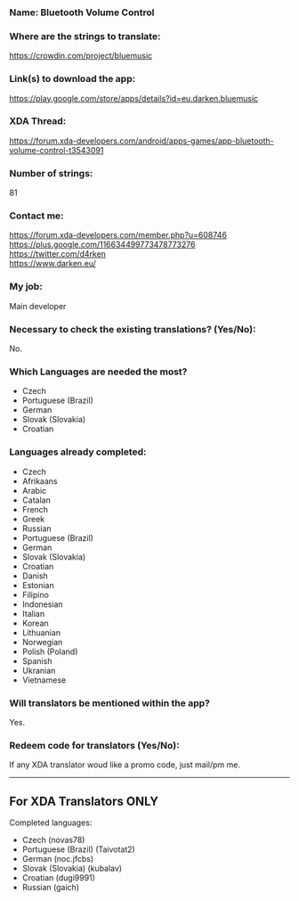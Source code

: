 <!-- Name of your app -->
### Name: Bluetooth Volume Control

<!-- Provide a public accessible link, where the translation can 
be discussed and improved. (paid platforms are not allowed) -->
### Where are the strings to translate:
https://crowdin.com/project/bluemusic

### Link(s) to download the app:
https://play.google.com/store/apps/details?id=eu.darken.bluemusic

<!-- Optional -->
### XDA Thread:
https://forum.xda-developers.com/android/apps-games/app-bluetooth-volume-control-t3543091

### Number of strings:
81

<!-- Provide an email address, your account on social networks...-->
### Contact me:
https://forum.xda-developers.com/member.php?u=608746  
https://plus.google.com/116634499773478773276 
https://twitter.com/d4rken  
https://www.darken.eu/

<!-- Tell us if you are the main developer, community manager, designer,...-->
### My job:
Main developer

<!-- If you only want to receive translations for untranslated strings only -->
### Necessary to check the existing translations? (Yes/No):
No.

<!-- Optional -->
### Which Languages are needed the most?
* Czech
* Portuguese (Brazil)
* German
* Slovak (Slovakia)
* Croatian

### Languages already completed:
* Czech
* Afrikaans
* Arabic
* Catalan
* French
* Greek
* Russian
* Portuguese (Brazil)
* German
* Slovak (Slovakia)
* Croatian
* Danish
* Estonian
* Filipino
* Indonesian
* Italian
* Korean
* Lithuanian
* Norwegian
* Polish (Poland)
* Spanish
* Ukranian
* Vietnamese

<!-- Credits are always appreciated -->
### Will translators be mentioned within the app?
Yes.

<!-- Some developers offer redeem codes to thank translators 
and/or to help them to translate strings that are specific to PRO 
features. Please explain how to request one -->
### Redeem code for translators (Yes/No):
If any XDA translator woud like a promo code, just mail/pm me.

***

## For XDA Translators ONLY
Completed languages:
<!-- Add your XDA username next to your language(s) -->
* Czech (novas78)
* Portuguese (Brazil) (Taivotat2)
* German (noc.jfcbs)
* Slovak (Slovakia) (kubalav)
* Croatian (dugi9991)
* Russian (gaich)
